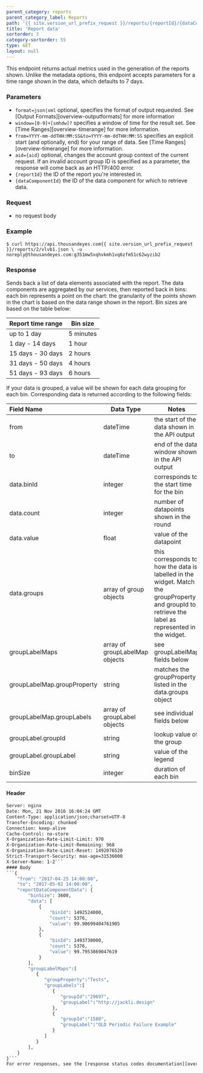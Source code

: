 ```yaml
---
parent_category: reports
parent_category_label: Reports
path: '{{ site.version_url_prefix_request }}/reports/{reportId}/{dataComponentId}'
title: 'Report data'
sortorder: 3
category-sortorder: 55
type: GET
layout: null
---
```

This endpoint returns actual metrics used in the generation of the reports shown. Unlike the metadata options, this endpoint accepts parameters for a time range shown in the data, which defaults to 7 days.

### Parameters
* `format=json|xml` optional, specifies the format of output requested. See [Output Formats][overview-outputformats] for more information
* `window=[0-9]+[smhdw]?` specifies a window of time for the result set. See [Time Ranges][overview-timerange] for more information.
* `from=YYYY-mm-ddTHH:MM:SS&to=YYYY-mm-ddTHH:MM:SS` specifies an explicit start (and optionally, end) for your range of data. See [Time Ranges][overview-timerange] for more information.
* `aid={aid}` optional, changes the account group context of the current request. If an invalid account group ID is specified as a parameter, the response will come back as an HTTP/400 error.
* `{reportId}` the ID of the report you're interested in.
* `{dataComponentId}` the ID of the data component for which to retrieve data.

### Request
* no request body

### Example
`$ curl https://api.thousandeyes.com{{ site.version_url_prefix_request }}/reports/2/vlvb1.json \
  -u noreply@thousandeyes.com:g351mw5xqhvkmh1vq6zfm51c62wyzib2`

### Response
Sends back a list of data elements associated with the report. The data components are aggregated by our services, then reported back in bins: each bin represents a point on the chart: the granularity of the points shown in the chart is based on the data range shown in the report. Bin sizes are based on the table below:

Report time range   |  Bin size
:-------------------|-------------|
 up to 1 day        |  5 minutes
1 day - 14 days    |   1 hour
15 days - 30 days   |   2 hours
31 days - 50 days   |   4 hours
51 days - 93 days   |   6 hours

If your data is grouped, a value will be shown for each data grouping for each bin.
Corresponding data is returned according to the following fields:

Field Name | Data Type | Notes
:----------|-----------|----------|
from | dateTime | the start of the data shown in the API output
to | dateTime | end of the data window shown in the API output
data.binId | integer | corresponds to the start time for the bin
data.count | integer | number of datapoints shown in the round
data.value | float | value of the datapoint
data.groups | array of group objects | this corresponds to how the data is labelled in the widget. Match the groupProperty and groupId to retrieve the label as represented in the widget.
groupLabelMaps | array of groupLabelMap objects | see groupLabelMap fields below
groupLabelMap.groupProperty | string | matches the groupProperty listed in the data.groups object
groupLabelMap.groupLabels | array of groupLabel objects | see individual fields below
groupLabel.groupId | string | lookup value of the group
groupLabel.groupLabel | string | value of the legend
binSize | integer | duration of each bin

#### Header
```HTTP/1.1 200 OK
Server: nginx
Date: Mon, 21 Nov 2016 16:04:24 GMT
Content-Type: application/json;charset=UTF-8
Transfer-Encoding: chunked
Connection: keep-alive
Cache-Control: no-store
X-Organization-Rate-Limit-Limit: 970
X-Organization-Rate-Limit-Remaining: 968
X-Organization-Rate-Limit-Reset: 1492076520
Strict-Transport-Security: max-age=31536000
X-Server-Name: 1-2```
#### Body
```{
    "from": "2017-04-25 14:00:00",
    "to": "2017-05-02 14:00:00",
    "reportDataComponentData": {
        "binSize": 3600,
        "data": [
            {
                "binId": 1492524000,
                "count": 5376,
                "value": 99.90699404761905
            },
            {
                "binId": 1493730000,
                "count": 5376,
                "value": 99.7953869047619
            }
        ],
        "groupLabelMaps":[
           {
              "groupProperty":"Tests",
              "groupLabels":[
                 {
                    "groupId":"29697",
                    "groupLabel":"http://jackli.design"
                 },
                 {
                    "groupId":"1580",
                    "groupLabel":"OLD Periodic Failure Example"
                 }
              ]
           }
        ],
    }
}```
For error responses, see the [response status codes documentation][overview-responsestatuscodes].

